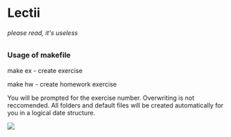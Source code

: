 # Lectii
<h6>please read, it's useless</h6>
<h3>Usage of makefile</h3>
<p>make ex - create exercise</p>
<p>make hw - create homework exercise</p>
<p>You will be prompted for the exercise number. Overwriting is not reccomended. All folders and default files will be created automatically for you in a logical date structure. </p>
<img src="https://upload.wikimedia.org/wikipedia/commons/thumb/2/23/Emblem-extra-cool.svg/40px-Emblem-extra-cool.svg.png">

